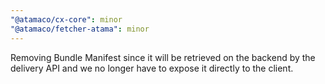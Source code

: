 ```yaml
---
"@atamaco/cx-core": minor
"@atamaco/fetcher-atama": minor
---
```


Removing Bundle Manifest since it will be retrieved on the backend by the delivery API and we no longer have to expose it directly to the client.
